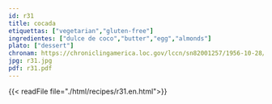 ```yaml
---
id: r31
title: cocada
etiquettas: ["vegetarian","gluten-free"]
ingredientes: ["dulce de coco","butter","egg","almonds"]
plato: ["dessert"]
chronam: https://chroniclingamerica.loc.gov/lccn/sn82001257/1956-10-28/ed-1/seq-5/
jpg: r31.jpg
pdf: r31.pdf
---
```


{{< readFile file="./html/recipes/r31.en.html">}}